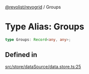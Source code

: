 [@revolist/revogrid](README.md) / Groups

# Type Alias: Groups

```ts
type Groups: Record<any, any>;
```

## Defined in

[src/store/dataSource/data.store.ts:25](https://github.com/revolist/revogrid/blob/f56bf50e3d2048c8d7f3081240be2216cdbe01d4/src/store/dataSource/data.store.ts#L25)
